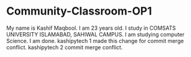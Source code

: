 # Community-Classroom-OP1
My name is Kashif Maqbool.
I am 23 years old.
I study in COMSATS UNIVERSITY ISLAMABAD, SAHIWAL CAMPUS.
I am studying computer Science.
I am done.
kashipytech 1 made this change for commit merge conflict.
kashipytech 2 commit merge conflict.
